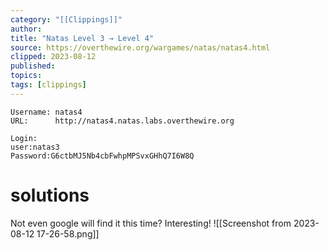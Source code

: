 ```yaml
---
category: "[[Clippings]]"
author: 
title: "Natas Level 3 → Level 4"
source: https://overthewire.org/wargames/natas/natas4.html
clipped: 2023-08-12
published: 
topics: 
tags: [clippings]
---
```


```
Username: natas4
URL:      http://natas4.natas.labs.overthewire.org

Login: 
user:natas3
Password:G6ctbMJ5Nb4cbFwhpMPSvxGHhQ7I6W8Q
```

# solutions
Not even google will find it this time? Interesting! 
![[Screenshot from 2023-08-12 17-26-58.png]]
